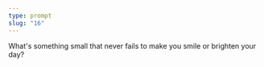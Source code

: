 ```yaml
---
type: prompt
slug: "16"
---
```


What's something small that never fails to make you smile or brighten your day?
